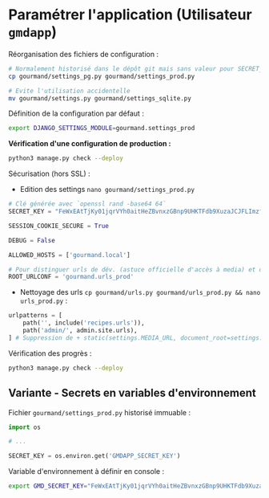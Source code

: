 # Paramétrer l'application (Utilisateur `gmdapp`)

Réorganisation des fichiers de configuration :
```bash
# Normalement historisé dans le dépôt git mais sans valeur pour SECRET_KEY, ni mot de passe
cp gourmand/settings_pg.py gourmand/settings_prod.py

# Evite l'utilisation accidentelle
mv gourmand/settings.py gourmand/settings_sqlite.py
```

Définition de la configuration par défaut :
```bash
export DJANGO_SETTINGS_MODULE=gourmand.settings_prod
```

**Vérification d'une configuration de production :**
```bash
python3 manage.py check --deploy
```

Sécurisation (hors SSL) :

- Edition des settings `nano gourmand/settings_prod.py`
```python
# Clé générée avec `openssl rand -base64 64`
SECRET_KEY = "FeWxEAtTjKy01jqrVYh0aitHeZBvnxzGBnp9UHKTFdb9XuzaJCJFLImzfTwCtFGWnrfln0IUTulx/J1XETjMcg=="

SESSION_COOKIE_SECURE = True

DEBUG = False

ALLOWED_HOSTS = ['gourmand.local']

# Pour distinguer urls de dév. (astuce officielle d'accès à media) et de prod.
ROOT_URLCONF = 'gourmand.urls_prod'
```

- Nettoyage des urls `cp gourmand/urls.py gourmand/urls_prod.py && nano urls_prod.py` :

```python
urlpatterns = [
    path('', include('recipes.urls')),
    path('admin/', admin.site.urls),
] # Suppression de + static(settings.MEDIA_URL, document_root=settings.MEDIA_ROOT)
```

Vérification des progrès :

```bash
python3 manage.py check --deploy
```

## Variante - Secrets en variables d'environnement


Fichier `gourmand/settings_prod.py` historisé immuable :
```python
import os

# ...

SECRET_KEY = os.environ.get('GMDAPP_SECRET_KEY')
```

Variable d'environnement à définir en console :
```bash
export GMD_SECRET_KEY="FeWxEAtTjKy01jqrVYh0aitHeZBvnxzGBnp9UHKTFdb9XuzaJCJFLImzfTwCtFGWnrfln0IUTulx/J1XETjMcg=="
```
